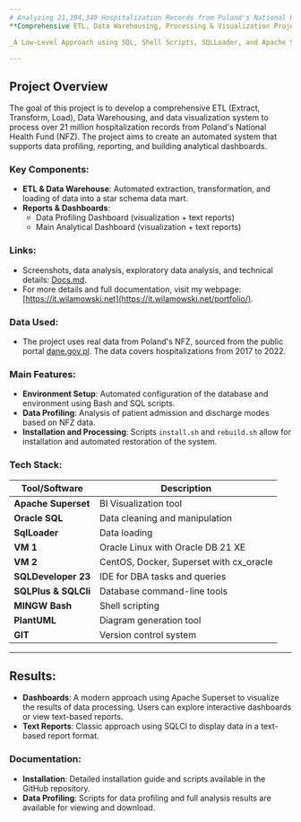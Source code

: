 ```yaml
---
# Analyzing 21,194,349 Hospitalization Records from Poland's National Health Fund (NFZ)
**Comprehensive ETL, Data Warehousing, Processing & Visualization Project**

_A Low-Level Approach using SQL, Shell Scripts, SQLLoader, and Apache Superset_

---
```


## Project Overview
The goal of this project is to develop a comprehensive ETL (Extract, Transform, Load), Data Warehousing, and data visualization system to process over 21 million hospitalization records from Poland's National Health Fund (NFZ). The project aims to create an automated system that supports data profiling, reporting, and building analytical dashboards.

### Key Components:
- **ETL & Data Warehouse**: Automated extraction, transformation, and loading of data into a star schema data mart.
- **Reports & Dashboards**:
  - Data Profiling Dashboard (visualization + text reports)
  - Main Analytical Dashboard (visualization + text reports)

### Links:
- Screenshots, data analysis, exploratory data analysis, and technical details: [Docs.md](docs.md).
- For more details and full documentation, visit my webpage: [https://it.wilamowski.net](https://it.wilamowski.net/portfolio/).

### Data Used:
- The project uses real data from Poland's NFZ, sourced from the public portal [dane.gov.pl](https://dane.gov.pl). The data covers hospitalizations from 2017 to 2022.

### Main Features:
- **Environment Setup**: Automated configuration of the database and environment using Bash and SQL scripts.
- **Data Profiling**: Analysis of patient admission and discharge modes based on NFZ data.
- **Installation and Processing**: Scripts `install.sh` and `rebuild.sh` allow for installation and automated restoration of the system.

### Tech Stack:
| Tool/Software           | Description                                  |
|-------------------------|----------------------------------------------|
| **Apache Superset**      | BI Visualization tool                        |
| **Oracle SQL**           | Data cleaning and manipulation               |
| **SqlLoader**            | Data loading                                 |
| **VM 1**                 | Oracle Linux with Oracle DB 21 XE            |
| **VM 2**                 | CentOS, Docker, Superset with cx_oracle      |
| **SQLDeveloper 23**      | IDE for DBA tasks and queries                |
| **SQLPlus & SQLCli**     | Database command-line tools                  |
| **MINGW Bash**           | Shell scripting                              |
| **PlantUML**             | Diagram generation tool                      |
| **GIT**                  | Version control system                       |

---

## Results:
- **Dashboards**: A modern approach using Apache Superset to visualize the results of data processing. Users can explore interactive dashboards or view text-based reports.
- **Text Reports**: Classic approach using SQLCl to display data in a text-based report format.

### Documentation:
- **Installation**: Detailed installation guide and scripts available in the GitHub repository.
- **Data Profiling**: Scripts for data profiling and full analysis results are available for viewing and download.

